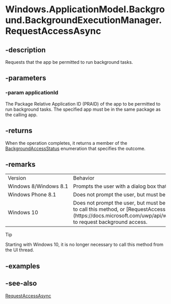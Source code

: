 ﻿---
-api-id: M:Windows.ApplicationModel.Background.BackgroundExecutionManager.RequestAccessAsync(System.String)
-api-type: winrt method
---

<!-- Method syntax
public Windows.Foundation.IAsyncOperation<Windows.ApplicationModel.Background.BackgroundAccessStatus> RequestAccessAsync(System.String applicationId)
-->

# Windows.ApplicationModel.Background.BackgroundExecutionManager.RequestAccessAsync

## -description
Requests that the app be permitted to run background tasks.

## -parameters
### -param applicationId
The Package Relative Application ID (PRAID) of the app to be permitted to run background tasks. The specified app must be in the same package as the calling app.

## -returns
When the operation completes, it returns a member of the [BackgroundAccessStatus](backgroundaccessstatus.md) enumeration that specifies the outcome.

## -remarks
<table>
   <tr><td>Version</td><td>Behavior</td></tr>
   <tr><td>Windows 8/Windows 8.1</td><td>Prompts the user with a dialog box that requests that an app be added to the lock screen. Must be called before registering any background tasks.</td></tr>
   <tr><td>Windows Phone 8.1</td><td>Does not prompt the user, but must be called before registering any background tasks.</td></tr>
   <tr><td>Windows 10</td><td>Does not prompt the user, but must be called before registering any background tasks. You do not need to add the app to the lock screen in order to use background tasks in Windows 10, but you still need to call this method, or  [RequestAccessAsync](https://docs.microsoft.com/uwp/api/windows.applicationmodel.background.backgroundexecutionmanager#Windows_ApplicationModel_Background_BackgroundExecutionManager_RequestAccessAsync), to request background access.</td></tr>
</table>

> [!TIP]
> Starting with Windows 10, it is no longer necessary to call this method from the UI thread.

## -examples

## -see-also
[RequestAccessAsync](https://docs.microsoft.com/uwp/api/windows.applicationmodel.background.backgroundexecutionmanager#Windows_ApplicationModel_Background_BackgroundExecutionManager_RequestAccessAsync)
